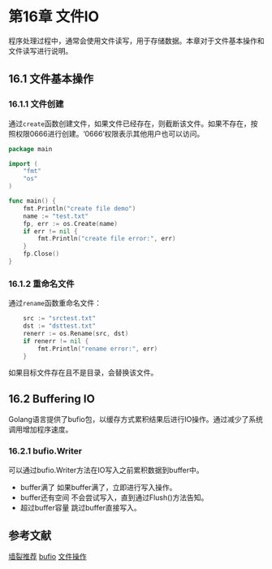 # 第16章 文件IO

程序处理过程中，通常会使用文件读写，用于存储数据。本章对于文件基本操作和文件读写进行说明。

## 16.1 文件基本操作

### 16.1.1 文件创建

通过```create```函数创建文件，如果文件已经存在，则截断该文件。如果不存在，按照权限0666进行创建。‘0666’权限表示其他用户也可以访问。

```go
package main

import (
	"fmt"
	"os"
)

func main() {
	fmt.Println("create file demo")
	name := "test.txt"
	fp, err := os.Create(name)
	if err != nil {
		fmt.Println("create file error:", err)
	}
	fp.Close()
}

```

### 16.1.2 重命名文件

通过```rename```函数重命名文件：

```go
	src := "srctest.txt"
	dst := "dsttest.txt"
	renerr := os.Rename(src, dst)
	if renerr != nil {
		fmt.Println("rename error:", err)
	}
```

如果目标文件存在且不是目录，会替换该文件。



## 16.2 Buffering IO
Golang语言提供了bufio包，以缓存方式累积结果后进行IO操作。通过减少了系统调用增加程序速度。

### 16.2.1 bufio.Writer
可以通过bufio.Writer方法在IO写入之前累积数据到buffer中。
- buffer满了
如果buffer满了，立即进行写入操作。
- buffer还有空间
不会尝试写入，直到通过Flush()方法告知。
- 超过buffer容量
跳过buffer直接写入。

## 参考文献

[墙裂推荐](https://www.devdungeon.com/content/working-files-go#write_bytes)
[bufio](https://www.educative.io/edpresso/how-to-read-and-write-with-golang-bufio)
[文件操作](https://golangbot.com/write-files/)